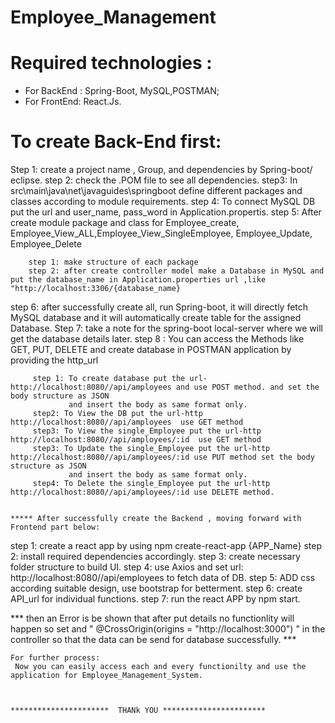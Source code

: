 # Employee_Management

# Required technologies :
 * For BackEnd : Spring-Boot, MySQL,POSTMAN;
 * For FrontEnd: React.Js.

# To create Back-End first:
Step 1: create a project name , Group, and dependencies by Spring-boot/ eclipse.
step 2: check the .POM file to see all dependencies.
step3: In src\main\java\net\javaguides\springboot define different packages and classes according to module requirements.
step 4: To connect MySQL DB put the url and user_name, pass_word in Application.propertis.
step 5: After create module package and class for Employee_create, Employee_View_ALL,Employee_View_SingleEmployee, Employee_Update, Employee_Delete 
        
        step 1: make structure of each package 
        step 2: after create controller model make a Database in MySQL and put the database_name in Application.properties url ,like "http://localhost:3306/{database_name}
        
step 6: after successfully create all, run  Spring-boot, it will directly fetch MySQL database and it will automatically create table for the assigned Database.
Step 7: take a note for the spring-boot local-server where we will get the database details later.
step 8 : You can access the Methods like GET, PUT, DELETE and create database in POSTMAN application by providing the http_url
          
         step 1: To create database put the url- http://localhost:8080//api/amployees and use POST method. and set the body structure as JSON 
                 and insert the body as same format only.
         step2: To View the DB put the url-http http://localhost:8080//api/amployees  use GET method
         step3: To View the single_Employee put the url-http http://localhost:8080//api/amployees/:id  use GET method 
         step3: To Update the single_Employee put the url-http http://localhost:8080//api/amployees/:id use PUT method set the body structure as JSON 
                 and insert the body as same format only.
         step4: To Delete the single_Employee put the url-http http://localhost:8080//api/amployees/:id use DELETE method.
         
         
    ***** After successfully create the Backend , moving forward with Frontend part below:
     
step 1: create a react app by using npm create-react-app {APP_Name}
step 2: install required dependencies accordingly.
step 3: create necessary folder structure to build UI.
step 4: use Axios and set url: http://localhost:8080//api/employees to fetch data of DB.
step 5: ADD css according suitable design, use bootstrap for betterment.
step 6: create API_url for individual functions.
step 7: run the react APP by npm start. 

*** then an Error is be shown that after put details no functionlity will happen so set and " @CrossOrigin(origins = "http://localhost:3000") " in the controller 
    so that the data can be send for database successfully. ***
    
    For further process: 
     Now you can easily access each and every functionilty and use the application for Employee_Management_System.
     
     
                                                             **********************  THANk YOU ***********************
         
         
        
